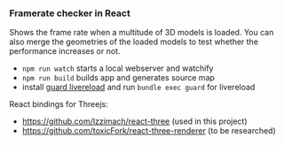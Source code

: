 ### Framerate checker in React

Shows the frame rate when a multitude of 3D models is loaded. You can also merge the geometries of the loaded models to test whether the performance increases or not.


 - `npm run watch` starts a local webserver and watchify
 - `npm run build` builds app and generates source map
 - install [guard livereload](https://github.com/guard/guard-livereload) and run `bundle exec guard` for livereload


React bindings for Threejs:

 - https://github.com/Izzimach/react-three (used in this project)
 - https://github.com/toxicFork/react-three-renderer (to be researched)
